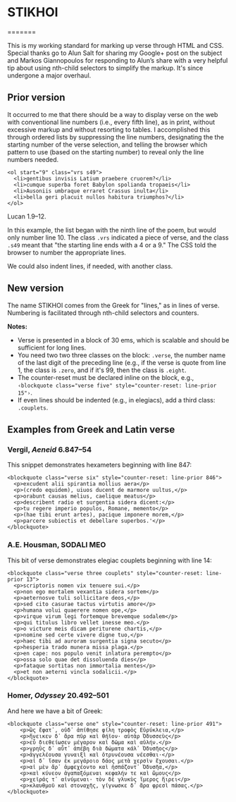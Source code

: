 # STIKHOI
=======

This is my working standard for marking up verse through HTML and CSS. Special thanks go to Alun Salt for sharing my Google+ post on the subject and Markos Giannopoulos for responding to Alun’s share with a very helpful tip about using nth-child selectors to simplify the markup. It's since undergone a major overhaul.

## Prior version

It occurred to me that there should be a way to display verse on the web with conventional line numbers (i.e., every fifth line), as in print, without excessive markup and without resorting to tables. I accomplished this through ordered lists by suppressing the line numbers, designating the the starting number of the verse selection, and telling the browser which pattern to use (based on the starting number) to reveal only the line numbers needed.

    <ol start="9" class="vrs s49">
      <li>gentibus invisis Latium praebere cruorem?</li>
      <li>cumque superba foret Babylon spolianda tropaeis</li>
      <li>Ausoniis umbraque erraret Crassus inulta</li>
      <li>bella geri placuit nullos habitura triumphos?</li>
    </ol>

Lucan 1.9–12.

In this example, the list began with the ninth line of the poem, but would only number line 10. The class `.vrs` indicated a piece of verse, and the class `.s49` meant that "the starting line ends with a 4 or a 9." The CSS told the browser to number the appropriate lines.

We could also indent lines, if needed, with another class.

## New version

The name STIKHOI comes from the Greek for "lines," as in lines of verse. Numbering is facilitated through nth-child selectors and counters.

**Notes:**

- Verse is presented in a block of 30 ems, which is scalable and should be sufficient for long lines.</li>
- You need two two three classes on the block: <code>.verse</code>, the number name of the last digit of the preceding line (e.g., if the verse is quote from line 1, the class is <code>.zero</code>, and if it's 99, then the class is <code>.eight</code>.</li>
- The counter-reset must be declared inline on the block, e.g.,<br /> <code>&#8249;blockquote class="verse five" style="counter-reset: line-prior 15"&#8250;</code>.</li>
- If even lines should be indented (e.g., in elegiacs), add a third class: <code>.couplets</code>.</li>

## Examples from Greek and Latin verse

### Vergil, *Aeneid* 6.847&#8211;54

This snippet demonstrates hexameters beginning with line 847:

    <blockquote class="verse six" style="counter-reset: line-prior 846">
      <p>excudent alii spirantia mollius aera</p>
      <p>(credo equidem), uiuos ducent de marmore uultus,</p>
      <p>orabunt causas melius, caelique meatus</p>
      <p>describent radio et surgentia sidera dicent:</p>
      <p>tu regere imperio populos, Romane, memento</p>
      <p>(hae tibi erunt artes), pacique imponere morem,</p>
      <p>parcere subiectis et debellare superbos.'</p>
    </blockquote>

### A.E. Housman, SODALI MEO

This bit of verse demonstrates elegiac couplets beginning with line 14:

    <blockquote class="verse three couplets" style="counter-reset: line-prior 13">
      <p>scriptoris nomen vix tenuere sui.</p>
      <p>non ego mortalem vexantia sidera sortem</p>
      <p>aeternosve tuli sollicitare deos,</p>
      <p>sed cito casurae tactus virtutis amore</p>
      <p>humana volui quaerere nomen ope,</p>
      <p>virque virum legi fortemque brevemque sodalem</p>
      <p>qui titulus libro vellet inesse meo.</p>
      <p>o victure meis dicam periturene chartis,</p>
      <p>nomine sed certe vivere digne tuo,</p>
      <p>haec tibi ad auroram surgentia signa secuto</p>
      <p>hesperia trado munera missa plaga.</p>
      <p>en cape: nos populo venit inlatura perempto</p>
      <p>ossa solo quae det dissoluenda dies</p>
      <p>fataque sortitas non immortalia mentes</p>
      <p>et non aeterni vincla sodalicii.</p>
    </blockquote>

### Homer, *Odyssey* 20.492&#8211;501

And here we have a bit of Greek:

    <blockquote class="verse one" style="counter-reset: line-prior 491">
        <p>ὣς ἔφατ᾽, οὐδ᾽ ἀπίθησε φίλη τροφὸς Εὐρύκλεια,</p>
        <p>ἤνεικεν δ᾽ ἄρα πῦρ καὶ θήϊον· αὐτὰρ Ὀδυσσεὺς</p>
        <p>εὖ διεθείωσεν μέγαρον καὶ δῶμα καὶ αὐλήν.</p>
        <p>γρηῢς δ᾽ αὖτ᾽ ἀπέβη διὰ δώματα κάλ᾽ Ὀδυσῆος</p>
        <p>ἀγγελέουσα γυναιξὶ καὶ ὀτρυνέουσα νέεσθαι·</p>
        <p>αἱ δ᾽ ἴσαν ἐκ μεγάροιο δάος μετὰ χερσὶν ἔχουσαι.</p>
        <p>αἱ μὲν ἄρ᾽ ἀμφεχέοντο καὶ ἠσπάζοντ᾽ Ὀδυσῆα,</p>
        <p>καὶ κύνεον ἀγαπαξόμεναι κεφαλήν τε καὶ ὤμους</p>
        <p>χεῖράς τ᾽ αἰνύμεναι· τὸν δὲ γλυκὺς ἵμερος ἥιρει</p>
        <p>κλαυθμοῦ καὶ στοναχῆς, γίγνωσκε δ᾽ ἄρα φρεσὶ πάσας.</p>
    </blockquote>

